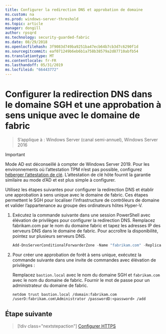```yaml
---
title: Configurer la redirection DNS et approbation de domaine
ms.custom: na
ms.prod: windows-server-threshold
ms.topic: article
manager: dongill
author: rpsqrd
ms.technology: security-guarded-fabric
ms.date: 08/29/2018
ms.openlocfilehash: 3f9083d749ba9251ba47ecb64b7cb3d7c6290f1d
ms.sourcegitcommit: eaf071249b6eb6b1a758b38579a2d87710abfb54
ms.translationtype: MT
ms.contentlocale: fr-FR
ms.lasthandoff: 05/31/2019
ms.locfileid: "66443772"
---
```

# <a name="configure-dns-forwarding-in-the-hgs-domain-and-a-one-way-trust-with-the-fabric-domain"></a>Configurer la redirection DNS dans le domaine SGH et une approbation à sens unique avec le domaine de fabric

>S’applique à : Windows Server (canal semi-annuel), Windows Server 2016

>[!IMPORTANT]
>Mode AD est déconseillé à compter de Windows Server 2019. Pour les environnements où l’attestation TPM n’est pas possible, configurez [héberger l’attestation de clé](guarded-fabric-initialize-hgs-key-mode.md). L’attestation de clé hôte fournit la garantie similaire au mode d’AD et est plus simple à configurer. 

Utilisez les étapes suivantes pour configurer la redirection DNS et établir une approbation à sens unique avec le domaine de fabric. Ces étapes permettent le SGH pour localiser l’infrastructure de contrôleurs de domaine et valider l’appartenance au groupe des ordinateurs hôtes Hyper-V.

1.  Exécutez la commande suivante dans une session PowerShell avec élévation de privilèges pour configurer la redirection DNS. Remplacez fabrikam.com par le nom du domaine fabric et tapez les adresses IP des serveurs DNS dans le domaine de fabric. Pour accroître la disponibilité, pointez sur plusieurs serveurs DNS.

    ```powershell
    Add-DnsServerConditionalForwarderZone -Name "fabrikam.com" -ReplicationScope "Forest" -MasterServers <DNSserverAddress1>, <DNSserverAddress2>
    ```

2.  Pour créer une approbation de forêt à sens unique, exécutez la commande suivante dans une invite de commandes avec élévation de privilèges :

    Remplacez `bastion.local` avec le nom du domaine SGH et `fabrikam.com` avec le nom du domaine de fabric. Fournir le mot de passe pour un administrateur du domaine de fabric.

        netdom trust bastion.local /domain:fabrikam.com /userD:fabrikam.com\Administrator /passwordD:<password> /add

## <a name="next-step"></a>Étape suivante 

> [!div class="nextstepaction"]
> [Configurer HTTPS](guarded-fabric-configure-hgs-https.md)
